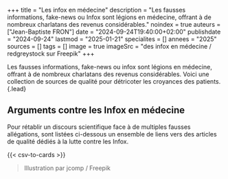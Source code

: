 +++
title = "Les infox en médecine"
description = "Les fausses informations, fake-news ou Infox sont légions en médecine, offrant à de nombreux charlatans des revenus considérables."
noindex = true
auteurs = ["Jean-Baptiste FRON"]
date = "2024-09-24T19:40:00+02:00"
publishdate = "2024-09-24"
lastmod = "2025-01-21"
specialites = []
annees = "2025"
sources = []
tags = []
image = true
imageSrc = "des infox en médecine / redgreystock sur Freepik"
+++

Les fausses informations, fake-news ou infox sont légions en médecine, offrant à de nombreux charlatans des revenus considérables. Voici une collection de sources de qualité pour détricoter les croyances des patients.
{.lead}

## Arguments contre les Infox en médecine

Pour rétablir un discours scientifique face à de multiples fausses allégations, sont listées ci-dessous un ensemble de liens vers des articles de qualité dédiés à la lutte contre les Infox.

{{< csv-to-cards >}}

> Illustration par jcomp / Freepik
